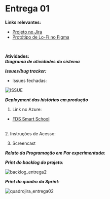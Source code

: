 # Entrega 01

**Links relevantes:**
<ul>
  <li>
    <a  href="https://cesar-mvp2.atlassian.net/jira/software/projects/VNC/boards/2"
      >Projeto no Jira</a>
  </li>
    <li>
    <a  href="https://www.figma.com/file/OodUDTbRUE7cAgmlOUiEr9/SmartSchool?type=design&node-id=0-1&mode=design&t=V3uiesp8LFjSo9ET-0"
      >Protótipo de Lo-Fi no Figma</a>
  </li>
</ul>
<br/>

**Atividades:**
<br/>
***Diagrama de atividades do sistema***

***Issues/bug tracker:***

  - Issues fechadas:
  
  ![ISSUE](https://github.com/Manuelaamorim/SmartSchool/assets/142773064/2bef7418-2254-4d6e-85c9-eaca1edc8723)

***Deployment das histórias em produção***
  1. Link no Azure:
<ul>
  <li>
    <a  href="https://fdssmartschool.azurewebsites.net/"
      >FDS Smart School</a>
  </li>
</ul>
<br/>
  2. Instruções de Acesso:

  3. Screencast

***Relato da Programação em Par experimentada:***

  ***Print do backlog do projeto:***
  
  
  ![backlog_entrega2](https://github.com/Manuelaamorim/SmartSchool/assets/142773064/ece4a331-0ba9-4456-b3a8-12b9a3c5054b)
  
 
***Print do quadro da Sprint:***


![quadrojira_entrega02](https://github.com/Manuelaamorim/SmartSchool/assets/142773064/79bc2892-6e0d-4933-a7d4-881941490c33)

